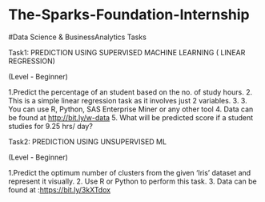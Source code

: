 # The-Sparks-Foundation-Internship
#Data Science & BusinessAnalytics Tasks


Task1: PREDICTION USING SUPERVISED MACHINE LEARNING ( LINEAR REGRESSION)


(Level - Beginner)

1.Predict the percentage of an student based on the no. of study hours.
2. This is a simple linear regression task as it involves just 2 variables. 
3. 3. You can use R, Python, SAS Enterprise Miner or any other tool 
4. Data can be found at http://bit.ly/w-data 
5. What will be predicted score if a student studies for 9.25 hrs/ day?



Task2: PREDICTION USING UNSUPERVISED ML


(Level - Beginner)

1.Predict the optimum number of clusters from the given ‘Iris’ dataset and represent it visually.
2. Use R or Python to perform this task.
3. Data can be found at :https://bit.ly/3kXTdox
